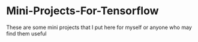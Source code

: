 # Mini-Projects-For-Tensorflow
These are some mini projects that I put here for myself or anyone who may find them useful
